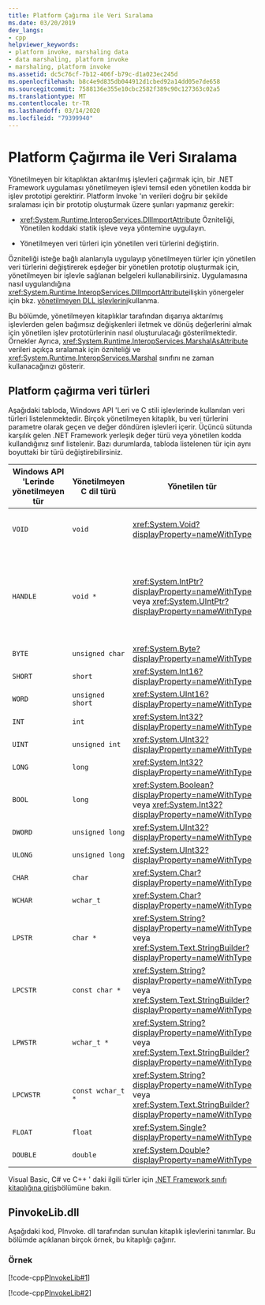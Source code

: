 ```yaml
---
title: Platform Çağırma ile Veri Sıralama
ms.date: 03/20/2019
dev_langs:
- cpp
helpviewer_keywords:
- platform invoke, marshaling data
- data marshaling, platform invoke
- marshaling, platform invoke
ms.assetid: dc5c76cf-7b12-406f-b79c-d1a023ec245d
ms.openlocfilehash: b8c4e9d835db044912d1cbed92a14dd05e7de658
ms.sourcegitcommit: 7588136e355e10cbc2582f389c90c127363c02a5
ms.translationtype: MT
ms.contentlocale: tr-TR
ms.lasthandoff: 03/14/2020
ms.locfileid: "79399940"
---
```

# <a name="marshaling-data-with-platform-invoke"></a>Platform Çağırma ile Veri Sıralama

Yönetilmeyen bir kitaplıktan aktarılmış işlevleri çağırmak için, bir .NET Framework uygulaması yönetilmeyen işlevi temsil eden yönetilen kodda bir işlev prototipi gerektirir. Platform Invoke 'ın verileri doğru bir şekilde sıralaması için bir prototip oluşturmak üzere şunları yapmanız gerekir:

- <xref:System.Runtime.InteropServices.DllImportAttribute> Özniteliği, Yönetilen koddaki statik işleve veya yöntemine uygulayın.

- Yönetilmeyen veri türleri için yönetilen veri türlerini değiştirin.

Özniteliği isteğe bağlı alanlarıyla uygulayıp yönetilmeyen türler için yönetilen veri türlerini değiştirerek eşdeğer bir yönetilen prototip oluşturmak için, yönetilmeyen bir işlevle sağlanan belgeleri kullanabilirsiniz. Uygulamasına nasıl uygulandığına <xref:System.Runtime.InteropServices.DllImportAttribute>ilişkin yönergeler için bkz. [yönetilmeyen DLL işlevlerini](consuming-unmanaged-dll-functions.md)kullanma.

Bu bölümde, yönetilmeyen kitaplıklar tarafından dışarıya aktarılmış işlevlerden gelen bağımsız değişkenleri iletmek ve dönüş değerlerini almak için yönetilen işlev prototürlerinin nasıl oluşturulacağı gösterilmektedir. Örnekler Ayrıca, <xref:System.Runtime.InteropServices.MarshalAsAttribute> verileri açıkça sıralamak için özniteliği ve <xref:System.Runtime.InteropServices.Marshal> sınıfını ne zaman kullanacağınızı gösterir.

## <a name="platform-invoke-data-types"></a>Platform çağırma veri türleri

Aşağıdaki tabloda, Windows API 'Leri ve C stili işlevlerinde kullanılan veri türleri listelenmektedir. Birçok yönetilmeyen kitaplık, bu veri türlerini parametre olarak geçen ve değer döndüren işlevleri içerir. Üçüncü sütunda karşılık gelen .NET Framework yerleşik değer türü veya yönetilen kodda kullandığınız sınıf listelenir. Bazı durumlarda, tabloda listelenen tür için aynı boyuttaki bir türü değiştirebilirsiniz.

|Windows API 'Lerinde yönetilmeyen tür|Yönetilmeyen C dil türü|Yönetilen tür|Açıklama|
|--------------------------------|-------------------------------|------------------------|-----------------|
|`VOID`|`void`|<xref:System.Void?displayProperty=nameWithType>|Değer döndürmeyen bir işleve uygulandı.|
|`HANDLE`|`void *`|<xref:System.IntPtr?displayProperty=nameWithType> veya <xref:System.UIntPtr?displayProperty=nameWithType>|32 bit Windows işletim sistemlerinde 32 bit, 64 bit Windows işletim sistemlerinde 64 bit.|
|`BYTE`|`unsigned char`|<xref:System.Byte?displayProperty=nameWithType>|8 bit|
|`SHORT`|`short`|<xref:System.Int16?displayProperty=nameWithType>|16 bit|
|`WORD`|`unsigned short`|<xref:System.UInt16?displayProperty=nameWithType>|16 bit|
|`INT`|`int`|<xref:System.Int32?displayProperty=nameWithType>|32 bit|
|`UINT`|`unsigned int`|<xref:System.UInt32?displayProperty=nameWithType>|32 bit|
|`LONG`|`long`|<xref:System.Int32?displayProperty=nameWithType>|32 bit|
|`BOOL`|`long`|<xref:System.Boolean?displayProperty=nameWithType> veya <xref:System.Int32?displayProperty=nameWithType>|32 bit|
|`DWORD`|`unsigned long`|<xref:System.UInt32?displayProperty=nameWithType>|32 bit|
|`ULONG`|`unsigned long`|<xref:System.UInt32?displayProperty=nameWithType>|32 bit|
|`CHAR`|`char`|<xref:System.Char?displayProperty=nameWithType>|ANSI ile süslemek.|
|`WCHAR`|`wchar_t`|<xref:System.Char?displayProperty=nameWithType>|Unicode ile süsle.|
|`LPSTR`|`char *`|<xref:System.String?displayProperty=nameWithType> veya <xref:System.Text.StringBuilder?displayProperty=nameWithType>|ANSI ile süslemek.|
|`LPCSTR`|`const char *`|<xref:System.String?displayProperty=nameWithType> veya <xref:System.Text.StringBuilder?displayProperty=nameWithType>|ANSI ile süslemek.|
|`LPWSTR`|`wchar_t *`|<xref:System.String?displayProperty=nameWithType> veya <xref:System.Text.StringBuilder?displayProperty=nameWithType>|Unicode ile süsle.|
|`LPCWSTR`|`const wchar_t *`|<xref:System.String?displayProperty=nameWithType> veya <xref:System.Text.StringBuilder?displayProperty=nameWithType>|Unicode ile süsle.|
|`FLOAT`|`float`|<xref:System.Single?displayProperty=nameWithType>|32 bit|
|`DOUBLE`|`double`|<xref:System.Double?displayProperty=nameWithType>|64 bit|

Visual Basic, C# ve C++ ' daki ilgili türler için [.NET Framework sınıfı kitaplığına giriş](../../standard/class-library-overview.md#system-namespace)bölümüne bakın.

## <a name="pinvokelibdll"></a>PinvokeLib.dll

Aşağıdaki kod, PInvoke. dll tarafından sunulan kitaplık işlevlerini tanımlar. Bu bölümde açıklanan birçok örnek, bu kitaplığı çağırır.

### <a name="example"></a>Örnek

[!code-cpp[PInvokeLib#1](../../../samples/snippets/cpp/VS_Snippets_CLR/pinvokelib/cpp/pinvokelib.cpp#1)]

[!code-cpp[PInvokeLib#2](../../../samples/snippets/cpp/VS_Snippets_CLR/pinvokelib/cpp/pinvokelib.h#2)]
